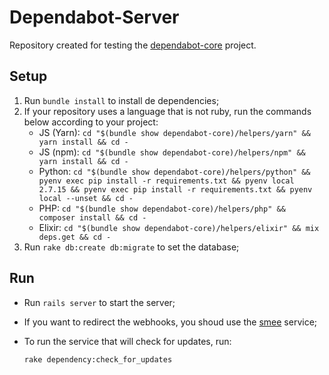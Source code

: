 # Dependabot-Server

Repository created for testing the [dependabot-core](https://github.com/dependabot/dependabot-core) project.

## Setup

1. Run `bundle install` to install de dependencies;
2. If your repository uses a language that is not ruby, run the commands below according to your project:
    - JS (Yarn): `cd "$(bundle show dependabot-core)/helpers/yarn" && yarn install && cd -`
    - JS (npm): `cd "$(bundle show dependabot-core)/helpers/npm" && yarn install && cd -`
    - Python: `cd "$(bundle show dependabot-core)/helpers/python" && pyenv exec pip install -r requirements.txt && pyenv local 2.7.15 && pyenv exec pip install -r requirements.txt && pyenv local --unset && cd -`
    - PHP: `cd "$(bundle show dependabot-core)/helpers/php" && composer install && cd -`
    - Elixir: `cd "$(bundle show dependabot-core)/helpers/elixir" && mix deps.get && cd -`
3. Run `rake db:create db:migrate` to set the database;

## Run

- Run `rails server` to start the server;
- If you want to redirect the webhooks, you shoud use the [smee](https://smee.io/) service;
- To run the service that will check for updates, run:

    ```bash
    rake dependency:check_for_updates
    ```
